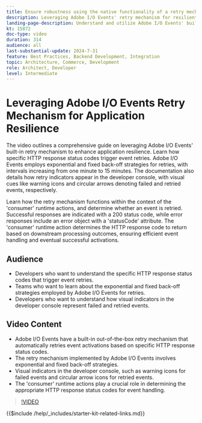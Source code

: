```yaml
---
title: Ensure robustness using the native functionality of a retry mechanism.
description: Leveraging Adobe I/O Events' retry mechanism for resilient applications, including retry conditions and visual indicators. ​
landing-page-description: Understand and utilize Adobe I/O Events' built-in retry mechanism to enhance application resilience and manage event activations effectively. ​   
kt: 15872
doc-type: video
duration: 314
audience: all
last-substantial-update: 2024-7-31
feature: Best Practices, Backend Development, Integration
topic: Architecture, Commerce, Development
role: Architect, Developer
level: Intermediate
---
```

# Leveraging Adobe I/O Events Retry Mechanism for Application Resilience ​

The video outlines a comprehensive guide on leveraging Adobe I/O Events' built-in retry mechanism to enhance application resilience. Learn how specific HTTP response status codes trigger event retries. Adobe I/O Events employs exponential and fixed back-off strategies for retries, with intervals increasing from one minute to 15 minutes.​ The documentation also details how retry indicators appear in the developer console, with visual cues like warning icons and circular arrows denoting failed and retried events, respectively.

Learn how the retry mechanism functions within the context of the 'consumer' runtime actions, and determine whether an event is retried. ​Successful responses are indicated with a 200 status code, while error responses include an error object with a 'statusCode' attribute. The 'consumer' runtime action determines the HTTP response code to return based on downstream processing outcomes, ensuring efficient event handling and eventual successful activations. ​
 

## Audience 

* Developers who want to understand the specific HTTP response status codes that trigger event retries.
* Teams who want to learn about the exponential and fixed back-off strategies employed by Adobe I/O Events for retries.
* Developers who want to understand how visual indicators in the developer console represent failed and retried events.

## Video Content

* Adobe I/O Events have a built-in out-of-the-box retry mechanism that automatically retries event activations based on specific HTTP response status codes.​
* The retry mechanism implemented by Adobe I/O Events involves exponential and fixed back-off strategies. ​
* Visual indicators in the developer console, such as warning icons for failed events and circular arrow icons for retried events.
* The 'consumer' runtime actions play a crucial role in determining the appropriate HTTP response status codes for event handling.

>[!VIDEO](https://video.tv.adobe.com/v/3431695?learn=on)

{{$include /help/_includes/starter-kit-related-links.md}}
